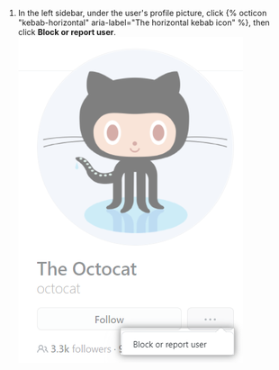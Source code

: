 1. In the left sidebar, under the user's profile picture, click {% octicon "kebab-horizontal" aria-label="The horizontal kebab icon" %}, then click **Block or report user**. ![Block or report user link](/assets/images/help/profile/profile-block-or-report-button.png)
